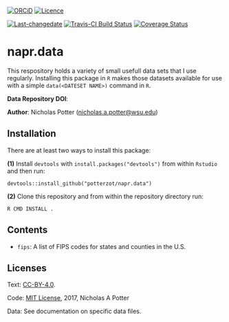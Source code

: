 <!-- README.md is generated from README.Rmd. Please edit that file -->
[![ORCiD](https://img.shields.io/badge/ORCiD-0000--0002--3410--3732-green.svg)](http://orcid.org/0000-0002-3410-3732) [![Licence](https://img.shields.io/github/license/mashape/apistatus.svg)](http://choosealicense.com/licenses/mit/)

[![Last-changedate](https://img.shields.io/badge/last%20change-2017--11--03-brightgreen.svg)](https://github.com/potterzot/napr.data/commits/master) [![Travis-CI Build Status](https://travis-ci.org/potterzot/napr.data.png?branch=master)](https://travis-ci.org/potterzot/napr.data) [![Coverage Status](https://img.shields.io/codecov/c/github/potterzot/napr.data/master.svg)](https://codecov.io/github/potterzot/napr.data?branch=master)

napr.data
=========

This respository holds a variety of small usefull data sets that I use regularly. Installing this package in `R` makes those datasets available for use with a simple `data(<DATESET NAME>)` command in `R`.

**Data Repository DOI**:

**Author**: Nicholas Potter (<nicholas.a.potter@wsu.edu>)

Installation
------------

There are at least two ways to install this package:

**(1)** Install `devtools` with `install.packages("devtools")` from within `Rstudio` and then run:

    devtools::install_github("potterzot/napr.data")

**(2)** Clone this repository and from within the repository directory run:

    R CMD INSTALL .

Contents
--------

-   `fips`: A list of FIPS codes for states and counties in the U.S.

Licenses
--------

Text: [CC-BY-4.0](https://creativecommons.org/licenses/by/4.0/).

Code: [MIT License](https://opensource.org/licenses/MIT), 2017, Nicholas A Potter

Data: See documentation on specific data files.
